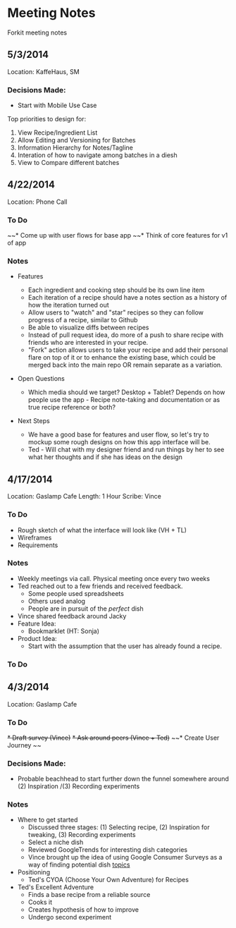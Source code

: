 # Meeting Notes 
Forkit meeting notes

## 5/3/2014
Location: KaffeHaus, SM

### Decisions Made:
* Start with Mobile Use Case

Top priorities to design for:
1. View Recipe/Ingredient List
2. Allow Editing and Versioning for Batches
3. Information Hierarchy for Notes/Tagline
4. Interation of how to navigate among batches in a diesh
5. View to Compare different batches


## 4/22/2014
Location: Phone Call

### To Do
~~* Come up with user flows for base app
~~* Think of core features for v1 of app

### Notes
* Features
	* Each ingredient and cooking step should be its own line item
	* Each iteration of a recipe should have a notes section as a history of how the iteration turned out
	* Allow users to "watch" and "star" recipes so they can follow progress of a recipe, similar to Github
	* Be able to visualize diffs between recipes
	* Instead of pull request idea, do more of a push to share recipe with friends who are interested in your recipe.
	* "Fork" action allows users to take your recipe and add their personal flare on top of it or to enhance the existing base, which could be merged back into the main repo OR remain separate as a variation.

* Open Questions
	* Which media should we target? Desktop + Tablet? Depends on how people use the app - Recipe note-taking and documentation or as true recipe reference or both?
	
* Next Steps
	* We have a good base for features and user flow, so let's try to mockup some rough designs on how this app interface will be.
	* Ted - Will chat with my designer friend and run things by her to see what her thoughts and if she has ideas on the design

## 4/17/2014
Location: Gaslamp Cafe
Length: 1 Hour
Scribe: Vince

### To Do
* Rough sketch of what the interface will look like (VH + TL)
* Wireframes
* Requirements

### Notes
* Weekly meetings via call. Physical meeting once every two weeks
* Ted reached out to a few friends and received feedback. 
	* Some people used spreadsheets
	* Others used analog
	* People are in pursuit of the *perfect* dish
* Vince shared feedback around Jacky
* Feature Idea: 
	* Bookmarklet (HT: Sonja)
* Product Idea:
	* Start with the assumption that the user has already found a recipe.


### To Do

## 4/3/2014
Location: Gaslamp Cafe

### To Do
~~* Draft survey (Vince)~~
~~* Ask around peers (Vince + Ted)~~
~~* Create User Journey ~~

### Decisions Made:
* Probable beachhead to start further down the funnel somewhere around (2) Inspiration /(3) Recording experiments

### Notes
* Where to get started
	* Discussed three stages: (1) Selecting recipe, (2) Inspiration for tweaking, (3) Recording experiments
	* Select a niche dish 
	* Reviewed GoogleTrends for interesting dish categories
	* Vince brought up the idea of using Google Consumer Surveys as a way of finding potential dish [topics](http://www.google.com/trends/explore#q=pasta%20recipe%2C%20ribs%20recipe%2C%20wings%20recipe&geo=US&cmpt=q)
* Positioning
	* Ted's CYOA (Choose Your Own Adventure) for Recipes
* Ted's Excellent Adventure
	* Finds a base recipe from a reliable source
	* Cooks it
	* Creates hypothesis of how to improve
	* Undergo second experiment